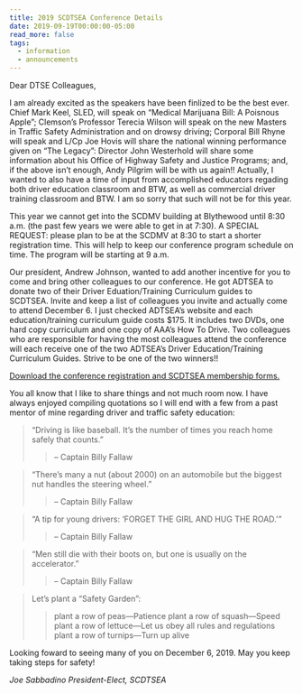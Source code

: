 ```yaml
---
title: 2019 SCDTSEA Conference Details
date: 2019-09-19T00:00:00-05:00
read_more: false
tags:
  - information
  - announcements
---
```

Dear DTSE Colleagues,

I am already excited as the speakers have been finlized to be the best ever. Chief Mark Keel, SLED, will speak on &ldquo;Medical Marijuana Bill: A Poisnous Apple&rdquo;; Clemson’s Professor Terecia Wilson will speak on the new Masters in Traffic Safety Administration and on drowsy driving; Corporal Bill Rhyne will speak and L/Cp Joe Hovis will share the national winning performance given on &ldquo;The Legacy&rdquo;: Director John Westerhold will share some information about his Office of Highway Safety and Justice Programs; and, if the above isn’t enough, Andy Pilgrim will be with us again!! Actually, I wanted to also have a time of input from accomplished educators regading both driver education classroom and BTW, as well as commercial driver training classroom and BTW. I am so sorry that such will not be for this year.

This year we cannot get into the SCDMV building at Blythewood until 8:30 a.m. (the past few years we were able to get in at 7:30). A SPECIAL REQUEST: please plan to be at the SCDMV at 8:30 to start a shorter registration time. This will help to keep our conference program schedule on time. The program will be starting at 9 a.m.

Our president, Andrew Johnson, wanted to add another incentive for you to come and bring other colleagues to our conference. He got ADTSEA to donate two of their Driver Eduation/Training Curriculum guides to SCDTSEA. Invite and keep a list of colleagues you invite and actually come to attend December 6. I just checked ADTSEA’s website and each education/training curriculum guide costs $175. It includes two DVDs, one hard copy curriculum and one copy of AAA’s How To Drive. Two colleagues who are responsible for having the most colleagues attend the conference will each receive one of the two ADTSEA’s Driver Education/Training Curriculum Guides. Strive to be one of the two winners!!

[Download the conference registration and SCDTSEA membership forms.](/static/img/pdf/2019_conference_membership_and_program.pdf)

You all know that I like to share things and not much room now. I have always enjoyed compiling quotations so I will end with a few from a past mentor of mine regarding driver and traffic safety education:

> &ldquo;Driving is like baseball. It’s the number of times you reach home safely that counts.&rdquo;
> > &ndash; Captain Billy Fallaw

> &ldquo;There’s many a nut (about 2000) on an automobile but the biggest nut handles the steering wheel.&rdquo;
> > &ndash; Captain Billy Fallaw

> &ldquo;A tip for young drivers: ‘FORGET THE GIRL AND HUG THE ROAD.'&rdquo;
> > &ndash; Captain Billy Fallaw

> &ldquo;Men still die with their boots on, but one is usually on the accelerator.&rdquo;
> > &ndash; Captain Billy Fallaw

> Let’s plant a &ldquo;Safety Garden&rdquo;:
> > plant a row of peas&mdash;Patience
> > plant a row of squash&mdash;Speed
> > plant a row of lettuce&mdash;Let us obey all rules and regulations
> > plant a row of turnips&mdash;Turn up alive

Looking foward to seeing many of you on December 6, 2019. May you keep taking steps for safety!

*Joe Sabbadino*
*President-Elect, SCDTSEA*
